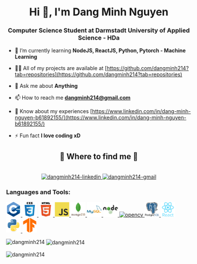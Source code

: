 <h1 align="center">Hi 👋, I'm Dang Minh Nguyen </h1>
<h3 align="center">Computer Science Student at Darmstadt University of Applied Science - HDa</h3>

- 🌱 I’m currently learning **NodeJS, ReactJS, Python, Pytorch - Machine Learning**

- 👨‍💻 All of my projects are available at [https://github.com/dangminh214?tab=repositories](https://github.com/dangminh214?tab=repositories)

- 💬 Ask me about **Anything**

- 📫 How to reach me **dangminh214@gmail.com**

- 📄 Know about my experiences [https://www.linkedin.com/in/dang-minh-nguyen-b61892155/](https://www.linkedin.com/in/dang-minh-nguyen-b61892155/)

- ⚡ Fun fact **I love coding xD**

<h2 align="center">👾 Where to find me 👾</h2>
<br>
<!-- https://icons8.com -->
<div align="center">
  <a href="https://www.linkedin.com/in/dang-minh-nguyen-b61892155/" target="blank">
    <img src="https://img.icons8.com/bubbles/100/000000/linkedin.png" alt="dangminh214-linkedin" />
  </a>
  <a href="mailto:dangminh214@gmail.com" target="top">
    <img src="https://img.icons8.com/bubbles/100/000000/apple-mail.png" alt="dangminh214-gmail" />
  </a>
</div>

<h3 align="left">Languages and Tools:</h3>
<p align="left">
  <a href="https://www.w3schools.com/cpp/" target="_blank" rel="noreferrer">
    <img src="https://raw.githubusercontent.com/devicons/devicon/master/icons/cplusplus/cplusplus-original.svg" alt="cplusplus" width="40" height="40"/>
  </a>
  <a href="https://www.w3schools.com/css/" target="_blank" rel="noreferrer">
    <img src="https://raw.githubusercontent.com/devicons/devicon/master/icons/css3/css3-original-wordmark.svg" alt="css3" width="40" height="40"/>
  </a>
  <a href="https://www.w3.org/html/" target="_blank" rel="noreferrer">
    <img src="https://raw.githubusercontent.com/devicons/devicon/master/icons/html5/html5-original-wordmark.svg" alt="html5" width="40" height="40"/>
  </a>
  <a href="https://developer.mozilla.org/en-US/docs/Web/JavaScript" target="_blank" rel="noreferrer">
    <img src="https://raw.githubusercontent.com/devicons/devicon/master/icons/javascript/javascript-original.svg" alt="javascript" width="40" height="40"/>
  </a>
  <a href="https://www.mongodb.com/" target="_blank" rel="noreferrer">
    <img src="https://raw.githubusercontent.com/devicons/devicon/master/icons/mongodb/mongodb-original-wordmark.svg" alt="mongodb" width="40" height="40"/>
  </a>
  <a href="https://www.mysql.com/" target="_blank" rel="noreferrer">
    <img src="https://raw.githubusercontent.com/devicons/devicon/master/icons/mysql/mysql-original-wordmark.svg" alt="mysql" width="40" height="40"/>
  </a>
  <a href="https://nodejs.org" target="_blank" rel="noreferrer">
    <img src="https://raw.githubusercontent.com/devicons/devicon/master/icons/nodejs/nodejs-original-wordmark.svg" alt="nodejs" width="40" height="40"/>
  </a>
  <a href="https://opencv.org/" target="_blank" rel="noreferrer">
    <img src="https://www.vectorlogo.zone/logos/opencv/opencv-icon.svg" alt="opencv" width="40" height="40"/>
  </a>
  <a href="https://www.postgresql.org" target="_blank" rel="noreferrer">
    <img src="https://raw.githubusercontent.com/devicons/devicon/master/icons/postgresql/postgresql-original-wordmark.svg" alt="postgresql" width="40" height="40"/>
  </a>
  <a href="https://reactjs.org/" target="_blank" rel="noreferrer">
    <img src="https://raw.githubusercontent.com/devicons/devicon/master/icons/react/react-original-wordmark.svg" alt="react" width="40" height="40"/>
  </a>
  <a href="https://www.python.org/" target="_blank" rel="noreferrer">
    <img src="https://raw.githubusercontent.com/devicons/devicon/master/icons/python/python-original.svg" alt="python" width="40" height="40"/>
  </a>
  <a href="https://www.tensorflow.org/" target="_blank" rel="noreferrer">
    <img src="https://raw.githubusercontent.com/devicons/devicon/master/icons/tensorflow/tensorflow-original.svg" alt="tensorflow" width="40" height="40"/>
  </a>
</p>

<p><img align="left" src="https://github-readme-stats.vercel.app/api/top-langs?username=dangminh214&show_icons=true&locale=en&layout=compact" alt="dangminh214" /></p>

<p>&nbsp;<img align="center" src="https://github-readme-stats.vercel.app/api?username=dangminh214&show_icons=true&locale=en" alt="dangminh214" /></p>

<p><img align="center" src="https://github-readme-streak-stats.herokuapp.com/?user=dangminh214&" alt="dangminh214" /></p>
